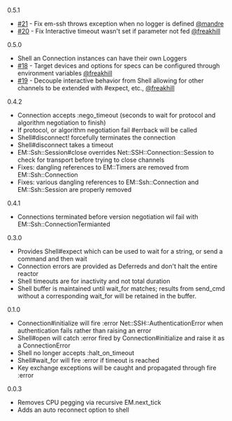 0.5.1
 - [#21](https://github.com/simulacre/em-ssh/pull/22) - Fix em-ssh throws exception when no logger is defined [@mandre](https://github.com/mandre)
 - [#20](https://github.com/simulacre/em-ssh/pull/20) - Fix Interactive timeout wasn't set if parameter not fed [@freakhill](https://github.com/freakhill)

0.5.0
 - Shell an Connection instances can have their own Loggers 
 - [#18](https://github.com/simulacre/em-ssh/pull/18) - Target devices and options for specs can be configured through environment variables [@freakhill](https://github.com/freakhill)
 - [#19](https://github.com/simulacre/em-ssh/pull/19) - Decouple interactive behavior from Shell allowing for other channels to be extended with #expect, etc., [@freakhill](https://github.com/freakhill)
  
0.4.2
 - Connection accepts :nego_timeout (seconds to wait for protocol and algorithm negotiation to finish)
 - If protocol, or algorithm negotiation fail #errback will be called
 - Shell#disconnect! forcefully terminates the connection
 - Shell#disconnect takes a timeout
 - EM::Ssh::Session#close overrides Net::SSH::Connection::Session to check for
 transport before trying to close channels
 - Fixes: dangling references to EM::Timers are removed from EM::Ssh::Connection
 - Fixes: various dangling references to EM::Ssh::Connection and EM::Ssh::Session are properly removed

0.4.1
 - Connections terminated before version negotiation wil fail with EM::Ssh::ConnectionTermianted

0.3.0
 - Provides Shell#expect which can be used to wait for a string, or send a command and then wait
 - Connection errors are provided as Deferreds and don't halt the entire reactor
 - Shell timeouts are for inactivity and not total duration
 - Shell buffer is maintained until wait_for matches; results from send_cmd without a corresponding wait_for will be retained in the buffer.

0.1.0
 - Connection#initialize will fire :error Net::SSH::AuthenticationError when authentication fails rather than raising an error
 - Shell#open will catch :error fired by Connection#initialize and raise it as a ConnectionError
 - Shell no longer accepts :halt_on_timeout
 - Shell#wait_for will fire :error if timeout is reached
 - Key exchange exceptions will be caught and propagated through fire :error

0.0.3
 - Removes CPU pegging via recursive EM.next_tick
 - Adds an auto reconnect option to shell
